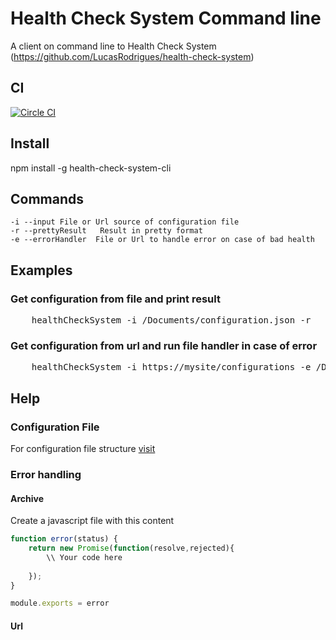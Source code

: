 # Health Check System Command line

A client on command line to Health Check System (https://github.com/LucasRodrigues/health-check-system)

## CI
[![Circle CI](https://circleci.com/gh/LucasRodrigues/health-check-system-cli.svg?style=svg)](https://circleci.com/gh/LucasRodrigues/health-check-system-cli)

## Install

npm install -g health-check-system-cli

## Commands

    -i --input File or Url source of configuration file
    -r --prettyResult   Result in pretty format
    -e --errorHandler  File or Url to handle error on case of bad health

###

## Examples

### Get configuration from file and print result

<pre>
    healthCheckSystem -i /Documents/configuration.json -r
</pre>

### Get configuration from url and run file handler in case of error

<pre>
    healthCheckSystem -i https://mysite/configurations -e /Documents/errorHandler.js
</pre>

## Help

### Configuration File
For configuration file structure [visit](https://github.com/LucasRodrigues/health-check-system/blob/master/readme.md#json-format)

### Error handling

#### Archive

Create a javascript file with this content

```js
function error(status) {
    return new Promise(function(resolve,rejected){
        \\ Your code here
       
    });
}

module.exports = error
```

#### Url
